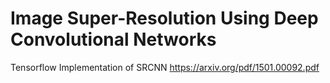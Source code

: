 # Image Super-Resolution Using Deep Convolutional Networks

Tensorflow Implementation of SRCNN https://arxiv.org/pdf/1501.00092.pdf
